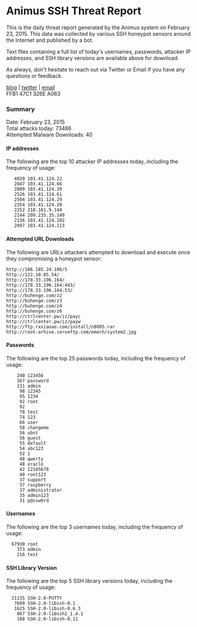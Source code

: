 # Animus SSH Threat Report

This is the daily threat report generated by the Animus system on February 23, 2015. This data was collected by various SSH honeypot sensors around the Internet and published by a bot.  

Text files containing a full list of today's usernames, passwords, attacker IP addresses, and SSH library versions are available above for download.  

As always, don't hesitate to reach out via Twitter or Email if you have any questions or feedback.  

[blog](http://morris.guru) | [twitter](https://twitter.com/andrew___morris) | [email](mailto:andrew@morris.guru)  
FFB1 47C1 326E A063  

### Summary

Date: February 23, 2015  
Total attacks today: 73486  
Attempted Malware Downloads: 40 

#### IP addresses
The following are the top 10 attacker IP addresses today, including the frequency of usage:
```
   4020 103.41.124.22
   2847 103.41.124.66
   2809 103.41.124.39
   2526 103.41.124.61
   2504 103.41.124.29
   2354 103.41.124.20
   2252 218.161.9.144
   2144 209.235.35.149
   2136 103.41.124.102
   2097 103.41.124.113
```

#### Attempted URL Downloads
The following are URLs attackers attempted to download and execute once they compromising a honeypot sensor:
```
http://106.185.24.106/5
http://122.10.85.54/
http://178.33.196.164/
http://178.33.196.164:443/
http://178.33.196.164:53/
http://buhenge.com/z2
http://buhenge.com/z3
http://buhenge.com/z4
http://buhenge.com/z6
http://ctrlcenter.pw/iz/payc
http://ctrlcenter.pw/iz/payw
http://ftp.rxxiaoao.com/install/n8005.rar
http://root-arhive.serveftp.com/emech/system2.jpg
```

#### Passwords
The following are the top 25 passwords today, including the frequency of usage:
```
    240 123456
    167 password
    131 admin
     98 12345
     95 1234
     92 root
     92 
     78 test
     74 123
     66 user
     58 changeme
     56 ubnt
     56 guest
     55 default
     54 abc123
     52 1
     48 qwerty
     48 oracle
     42 12345678
     40 root123
     37 support
     37 raspberry
     37 administrator
     35 admin123
     31 p@ssw0rd
```

#### Usernames
The following are the top 3 usernames today, including the frequency of usage:
```
  67930 root
    373 admin
    216 test
```

#### SSH Library Version
The following are the top 5 SSH library versions today, including the frequency of usage:
```
  21135 SSH-2.0-PUTTY
   7609 SSH-2.0-libssh-0.1
   1625 SSH-2.0-libssh-0.6.3
    867 SSH-2.0-libssh2_1.4.1
    188 SSH-2.0-libssh-0.11
```
